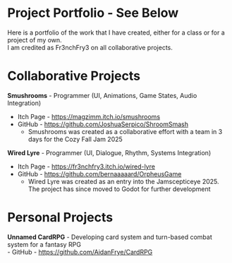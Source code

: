 
# Project Portfolio - See Below 
Here is a portfolio of the work that I have created, either for a class or for a project of my own.  
I am credited as Fr3nchFry3 on all collaborative projects.


# Collaborative Projects
**Smushrooms** - Programmer (UI, Animations, Game States, Audio Integration)  
  - Itch Page - https://magzimm.itch.io/smushrooms  
  - GitHub - https://github.com/JoshuaSerpico/ShroomSmash  
    - Smushrooms was created as a collaborative effort with a team in 3 days for the Cozy Fall Jam 2025  

**Wired Lyre** - Programmer (UI, Dialogue, Rhythm, Systems Integration)
  - Itch Page - https://fr3nchfry3.itch.io/wired-lyre
  - GitHub - https://github.com/bernaaaaard/OrpheusGame
    - Wired Lyre was created as an entry into the Jamscepticeye 2025. The project has since moved to Godot for further development

  # Personal Projects
  **Unnamed CardRPG**
    - Developing card system and turn-based combat system for a fantasy RPG  
    - GitHub - https://github.com/AidanFrye/CardRPG
